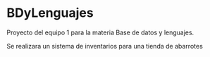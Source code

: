 # BDyLenguajes
Proyecto del equipo 1 para la materia Base de datos y lenguajes.

Se realizara un sistema de inventarios para una tienda de abarrotes
